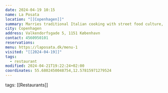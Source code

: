 ```yaml
---
date: 2024-04-19 10:15
name: La Posata
location: "[[Copenhagen]]"
summary: Marries traditional Italian cooking with street food culture, offering fresh, daily-made focaccia using a generations-old family recipe and locally sourced ingredients, emphasizing a sustainable and harmonious blend of flavors.
city: Copenhagen
address: Valkendorfsgade 5, 1151 København
contact: 4560950101
reservations: 
menu: https://laposata.dk/menu-1
visited: "[[2024-04-19]]"
tags:
  - restaurant
modified: 2024-04-21T19:22:24+02:00
coordinates: 55.6802450048754,12.57815971279524
---
```


tags: [[Restaurants]]
